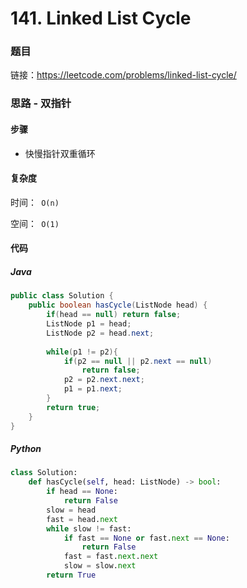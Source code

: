 

# 141. Linked List Cycle

### 题目

链接：https://leetcode.com/problems/linked-list-cycle/



### 思路 - 双指针

#### 步骤

- 快慢指针双重循环



#### 复杂度

时间：` O(n)`

空间：` O(1)`



#### 代码

##### Java

```java
public class Solution {
    public boolean hasCycle(ListNode head) {
        if(head == null) return false;
        ListNode p1 = head;
        ListNode p2 = head.next;
        
        while(p1 != p2){
            if(p2 == null || p2.next == null)
                return false;
            p2 = p2.next.next;
            p1 = p1.next;
        }
        return true;
    }
}
```



##### Python

```python
class Solution:
    def hasCycle(self, head: ListNode) -> bool:
        if head == None:
            return False
        slow = head
        fast = head.next
        while slow != fast:
            if fast == None or fast.next == None:
                return False
            fast = fast.next.next
            slow = slow.next
        return True
```


